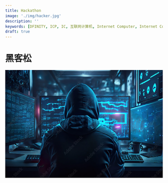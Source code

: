 ```yaml
---
title: Hackathon
image: './img/hacker.jpg'
description: ''
keywords: [DFINITY, ICP, IC, 互联网计算机, Internet Computer, Internet Computer Protocol, developer, 开发者, hackathon]
draft: true
---
```


# 黑客松

![img](./img/hacker.jpg)